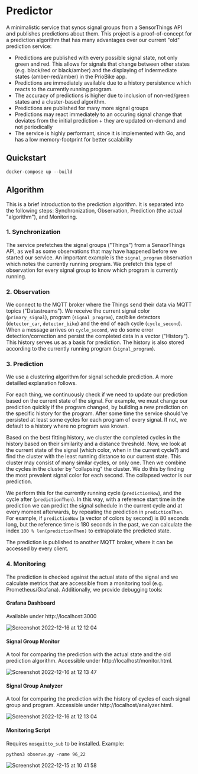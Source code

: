 # Predictor

A minimalistic service that syncs signal groups from a SensorThings API and publishes predictions about them. This project is a proof-of-concept for a prediction algorithm that has many advantages over our current "old" prediction service:

- Predictions are published with every possible signal state, not only green and red. This allows for signals that change between other states (e.g. black/red or black/amber) and the displaying of indermediate states (amber-red/amber) in the PrioBike app.
- Predictions are immediately available due to a history persistence which reacts to the currently running program.
- The accuracy of predictions is higher due to inclusion of non-red/green states and a cluster-based algorithm.
- Predictions are published for many more signal groups
- Predictions may react immediately to an occuring signal change that deviates from the initial prediction + they are updated on-demand and not periodically
- The service is highly performant, since it is implemented with Go, and has a low memory-footprint for better scalability

## Quickstart

```
docker-compose up --build
```

## Algorithm

This is a brief introduction to the prediction algorithm. It is separated into the following steps: Synchronization, Observation, Prediction (the actual "algorithm"), and Monitoring.

### 1. Synchronization

The service prefetches the signal groups ("Things") from a SensorThings API, as well as some observations that may have happened before we started our service. An important example is the `signal_program` observation which notes the currently running program. We prefetch this type of observation for every signal group to know which program is currently running. 

### 2. Observation

We connect to the MQTT broker where the Things send their data via MQTT topics ("Datastreams"). We receive the current signal color (`primary_signal`), program (`signal_program`), car/bike detectors (`detector_car`, `detector_bike`) and the end of each cycle (`cycle_second`). When a message arrives on `cycle_second`, we do some error detection/correction and persist the completed data in a vector ("History"). This history serves us as a basis for prediction. The history is also stored according to the currently running program (`signal_program`).

### 3. Prediction

We use a clustering algorithm for signal schedule prediction. A more detailled explanation follows.

For each thing, we continuously check if we need to update our prediction based on the current state of the signal. For example, we must change our prediction quickly if the program changed, by building a new prediction on the specific history for the program. After some time the service should've persisted at least some cycles for each program of every signal. If not, we default to a history where no program was known. 

Based on the best fitting history, we cluster the completed cycles in the history based on their similarity and a distance threshold. Now, we look at the current state of the signal (which color, when in the current cycle?) and find the cluster with the least running distance to our current state. This cluster may consist of many similar cycles, or only one. Then we combine the cycles in the cluster by "collapsing" the cluster. We do this by finding the most prevalent signal color for each second. The collapsed vector is our prediction.

We perform this for the currently running cycle (`predictionNow`), and the cycle after (`predictionThen`). In this way, with a reference start time in the prediction we can predict the signal schedule in the current cycle and at every moment afterwards, by repeating the prediction in `predictionThen`. For example, if `predictionNow` (a vector of colors by second) is 80 seconds long, but the reference time is 180 seconds in the past, we can calculate the index `100 % len(predictionThen)` to extrapolate the predicted state. 

The prediction is published to another MQTT broker, where it can be accessed by every client.

### 4. Monitoring

The prediction is checked against the actual state of the signal and we calculate metrics that are accessible from a monitoring tool (e.g. Prometheus/Grafana). Additionally, we provide debugging tools:

#### Grafana Dashboard

Available under http://localhost:3000

![Screenshot 2022-12-16 at 12 12 04](https://user-images.githubusercontent.com/27271818/208086158-32fde349-991e-45ea-a894-c8f09b5f5ec7.png)

#### Signal Group Monitor

A tool for comparing the prediction with the actual state and the old prediction algorithm. Accessible under http://localhost/monitor.html.

![Screenshot 2022-12-16 at 12 13 47](https://user-images.githubusercontent.com/27271818/208086442-3828b23d-3baa-46bd-868e-89c9282cd41b.png)

#### Signal Group Analyzer

A tool for comparing the prediction with the history of cycles of each signal group and program. Accessible under http://localhost/analyzer.html.

![Screenshot 2022-12-16 at 12 13 04](https://user-images.githubusercontent.com/27271818/208086301-73316182-982f-4563-a723-5183fc0992bd.png)

#### Monitoring Script

Requires `mosquitto_sub` to be installed. Example:

```
python3 observe.py -name 96_22
```

![Screenshot 2022-12-15 at 10 41 58](https://user-images.githubusercontent.com/27271818/207826493-a0a1af0e-d047-4308-a031-92865e313489.png)


 
